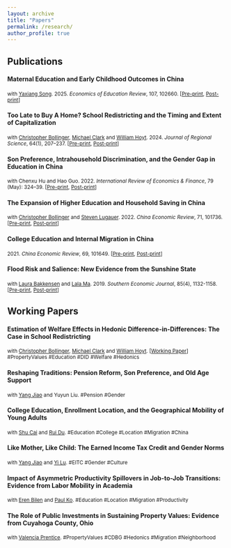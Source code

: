 ```yaml
---
layout: archive
title: "Papers"
permalink: /research/
author_profile: true
---
```


<h2>Publications</h2>
<h4 class="custom-title">Maternal Education and Early Childhood Outcomes in China</h4>
<div class="custom-details">
  <small>with <a href="http://www.yaxiangsong.com/">Yaxiang Song</a>. 2025. <i class="custom-journal">Economics of Education Review</i>, 107, 102660. [<a href="/files/paper/manuscript_educ_childoutcome.pdf" target="_new">Pre-print</a>, <a href="https://doi.org/10.1016/j.econedurev.2025.102660" target="_new">Post-print</a>]</small>
</div>

<h4 class="custom-title">Too Late to Buy A Home? School Redistricting and the Timing and Extent of Capitalization</h4>
<div class="custom-details">
  <small>with <a href="http://christopherbollinger.com/">Christopher Bollinger</a>, <a href="http://gatton.uky.edu/faculty-research/faculty/clark-michael">Michael Clark</a> and <a href="http://gattonweb.uky.edu/Faculty/hoytw/">William Hoyt</a>. 2024. <i class="custom-journal">Journal of Regional Science</i>, 64(1), 207–237. [<a href="/files/paper/manuscript_schoolboundaries.pdf" target="_new">Pre-print</a>, <a href="https://doi.org/10.1111/jors.12672" target="_new">Post-print</a>]</small>
</div>
<h4 class="custom-title">Son Preference, Intrahousehold Discrimination, and the Gender Gap in Education in China</h4>
<div class="custom-details">
  <small>with Chenxu Hu and Hao Guo. 2022. <i class="custom-journal">International Review of Economics & Finance</i>, 79 (May): 324–39. [<a href="/files/paper/manuscript_gender_gap.pdf" target="_new">Pre-print</a>, <a href="https://doi.org/10.1016/j.iref.2022.02.007" target="_new">Post-print</a>]</small>
</div>

<h4 class="custom-title">The Expansion of Higher Education and Household Saving in China</h4>
<div class="custom-details">
  <small>with <a href="http://christopherbollinger.com/">Christopher Bollinger</a> and <a href="http://www.uky.edu/~slu239/">Steven Lugauer</a>. 2022. <i class="custom-journal">China Economic Review</i>, 71, 101736. [<a href="/files/paper/manuscript_china_saving.pdf" target="_new">Pre-print</a>, <a href="https://doi.org/10.1016/j.chieco.2021.101736" target="_new">Post-print</a>]</small>
</div>

<h4 class="custom-title">College Education and Internal Migration in China</h4>
<div class="custom-details">
  <small>2021. <i class="custom-journal">China Economic Review</i>, 69, 101649. [<a href="/files/paper/manuscript_migration.pdf" target="_new">Pre-print</a>, <a href="https://doi.org/10.1016/j.chieco.2021.101649" target="_new">Post-print</a>]</small>
</div>

<h4 class="custom-title">Flood Risk and Salience: New Evidence from the Sunshine State</h4>
<div class="custom-details">
  <small>with <a href="http://www.laurabakkensen.com/">Laura Bakkensen</a> and <a href="https://sites.google.com/site/lalaxma/home">Lala Ma</a>. 2019. <i class="custom-journal">Southern Economic Journal</i>, 85(4), 1132-1158. [<a href="/files/paper/bakkensen_ding_ma_sej.pdf" target="_new">Pre-print</a>, <a href="https://doi.org/10.1002/soej.12327" target="_new">Post-print</a>]</small>
</div>

<h2>Working Papers</h2>
<h4 class="custom-title">Estimation of Welfare Effects in Hedonic Difference-in-Differences: The Case in School Redistricting</h4>
<div class="custom-details">
  <small>with <a href="http://christopherbollinger.com/">Christopher Bollinger</a>, <a href="http://gatton.uky.edu/faculty-research/faculty/clark-michael">Michael Clark</a> and <a href="http://gattonweb.uky.edu/Faculty/hoytw/">William Hoyt</a>. [<a href="/files/paper/school_welfare.pdf" target="_new">Working Paper</a>] #PropertyValues #Education #DID #Welfare #Hedonics</small>
</div>

<h4 class="custom-title">Reshaping Traditions: Pension Reform, Son Preference, and Old Age Support</h4>
<div class="custom-details">
  <small>with <a href="https://sites.google.com/site/yjiaoksu/">Yang Jiao</a> and Yuyun Liu. #Pension #Gender</small>
</div>

<h4 class="custom-title">College Education, Enrollment Location, and the Geographical Mobility of Young Adults</h4>
<div class="custom-details">
  <small>with <a href="http://www.caishu.org/">Shu Cai</a> and <a href="https://ruidu.weebly.com/">Rui Du</a>. #Education #College #Location #Migration #China</small>
</div>

<h4 class="custom-title">Like Mother, Like Child: The Earned Income Tax Credit and Gender Norms</h4>
<div class="custom-details">
  <small>with <a href="https://sites.google.com/site/yjiaoksu/">Yang Jiao</a> and <a href="http://ylu6.weebly.com/">Yi Lu</a>. #EITC #Gender #Culture</small>
</div>

<h4 class="custom-title">Impact of Asymmetric Productivity Spillovers in Job-to-Job Transitions: Evidence from Labor Mobility in Academia</h4>
<div class="custom-details">
  <small>with <a href="https://ernbilen.github.io/">Eren Bilen</a> and <a href="https://sites.google.com/view/paulko/home">Paul Ko</a>. #Education #Location #Migration #Productivity</small>
</div>

<h4 class="custom-title">The Role of Public Investments in Sustaining Property Values: Evidence from Cuyahoga County, Ohio</h4>
<div class="custom-details">
  <small>with <a href="https://facultyprofile.csuohio.edu/csufacultyprofile/detail.cfm?FacultyID=v_prentice&_ga=2.185438057.1986590728.1704823091-1171140402.1704823091&_gl=1*1hi6q4w*_ga*MTE3MTE0MDQwMi4xNzA0ODIzMDkx*_ga_EEYNYG39GR*MTcwNDgyMzA5MS4xLjEuMTcwNDgyMzgxNi4xMi4wLjA.">Valencia Prentice</a>. #PropertyValues #CDBG #Hedonics #Migration #Neighborhood</small>
</div>